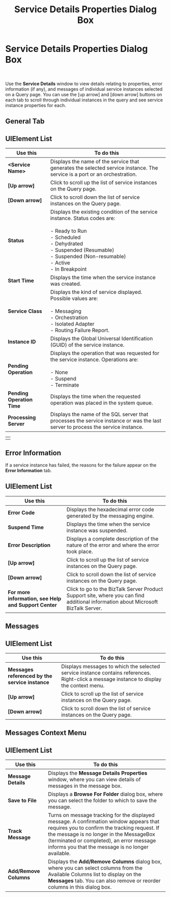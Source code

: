 ﻿---
title: Service Details Properties Dialog Box
TOCTitle: Service Details Properties Dialog Box
ms:assetid: 94d63299-fed9-4ae1-aae5-d830d761c00f
ms:mtpsurl: https://msdn.microsoft.com/library/Aa577411(v=BTS.80)
ms:contentKeyID: 51529803
ms.date: 08/30/2017
mtps_version: v=BTS.80
f1_keywords:
- bts10.admin.servicedetails
---

# Service Details Properties Dialog Box

 

Use the **Service Details** window to view details relating to properties, error information (if any), and messages of individual service instances selected on a Query page. You can use the \[up arrow\] and \[down arrow\] buttons on each tab to scroll through individual instances in the query and see service instance properties for each.

## General Tab

## UIElement List

<table>
<thead>
<tr class="header">
<th>Use this</th>
<th>To do this</th>
</tr>
</thead>
<tbody>
<tr class="odd">
<td><strong>&lt;Service Name&gt;</strong></td>
<td>Displays the name of the service that generates the selected service instance. The service is a port or an orchestration.</td>
</tr>
<tr class="even">
<td><strong>[Up arrow]</strong></td>
<td>Click to scroll up the list of service instances on the Query page.</td>
</tr>
<tr class="odd">
<td><strong>[Down arrow]</strong></td>
<td>Click to scroll down the list of service instances on the Query page.</td>
</tr>
<tr class="even">
<td><strong>Status</strong></td>
<td>Displays the existing condition of the service instance. Status codes are:<br />
<br />
- Ready to Run<br />
- Scheduled<br />
- Dehydrated<br />
- Suspended (Resumable)<br />
- Suspended (Non-resumable)<br />
- Active<br />
- In Breakpoint</td>
</tr>
<tr class="odd">
<td><strong>Start Time</strong></td>
<td>Displays the time when the service instance was created.</td>
</tr>
<tr class="even">
<td><strong>Service Class</strong></td>
<td>Displays the kind of service displayed. Possible values are:<br />
<br />
- Messaging<br />
- Orchestration<br />
- Isolated Adapter<br />
- Routing Failure Report.</td>
</tr>
<tr class="odd">
<td><strong>Instance ID</strong></td>
<td>Displays the Global Universal Identification (GUID) of the service instance.</td>
</tr>
<tr class="even">
<td><strong>Pending Operation</strong></td>
<td>Displays the operation that was requested for the service instance. Operations are:<br />
<br />
- None<br />
- Suspend<br />
- Terminate</td>
</tr>
<tr class="odd">
<td><strong>Pending Operation Time</strong></td>
<td>Displays the time when the requested operation was placed in the system queue.</td>
</tr>
<tr class="even">
<td><strong>Processing Server</strong></td>
<td>Displays the name of the SQL server that processes the service instance or was the last server to process the service instance.</td>
</tr>
</tbody>
</table>


<table>
<tbody>
<tr class="odd">
<td></td>
</tr>
</tbody>
</table>


## Error Information

If a service instance has failed, the reasons for the failure appear on the **Error Information** tab.

## UIElement List

<table>
<thead>
<tr class="header">
<th>Use this</th>
<th>To do this</th>
</tr>
</thead>
<tbody>
<tr class="odd">
<td><strong>Error Code</strong></td>
<td>Displays the hexadecimal error code generated by the messaging engine.</td>
</tr>
<tr class="even">
<td><strong>Suspend Time</strong></td>
<td>Displays the time when the service instance was suspended.</td>
</tr>
<tr class="odd">
<td><strong>Error Description</strong></td>
<td>Displays a complete description of the nature of the error and where the error took place.</td>
</tr>
<tr class="even">
<td><strong>[Up arrow]</strong></td>
<td>Click to scroll up the list of service instances on the Query page.</td>
</tr>
<tr class="odd">
<td><strong>[Down arrow]</strong></td>
<td>Click to scroll down the list of service instances on the Query page.</td>
</tr>
<tr class="even">
<td><strong>For more information, see Help and Support Center</strong></td>
<td>Click to go to the BizTalk Server Product Support site, where you can find additional information about Microsoft BizTalk Server.</td>
</tr>
</tbody>
</table>


## Messages

## UIElement List

<table>
<thead>
<tr class="header">
<th>Use this</th>
<th>To do this</th>
</tr>
</thead>
<tbody>
<tr class="odd">
<td><strong>Messages referenced by the service instance</strong></td>
<td>Displays messages to which the selected service instance contains references. Right-click a message instance to display the context menu.</td>
</tr>
<tr class="even">
<td><strong>[Up arrow]</strong></td>
<td>Click to scroll up the list of service instances on the Query page.</td>
</tr>
<tr class="odd">
<td><strong>[Down arrow]</strong></td>
<td>Click to scroll down the list of service instances on the Query page.</td>
</tr>
</tbody>
</table>


## Messages Context Menu

## UIElement List

<table>
<thead>
<tr class="header">
<th>Use this</th>
<th>To do this</th>
</tr>
</thead>
<tbody>
<tr class="odd">
<td><strong>Message Details</strong></td>
<td>Displays the <strong>Message Details Properties</strong> window, where you can view details of messages in the message box.</td>
</tr>
<tr class="even">
<td><strong>Save to File</strong></td>
<td>Displays a <strong>Browse For Folder</strong> dialog box, where you can select the folder to which to save the message.</td>
</tr>
<tr class="odd">
<td><strong>Track Message</strong></td>
<td>Turns on message tracking for the displayed message. A confirmation window appears that requires you to confirm the tracking request. If the message is no longer in the MessageBox (terminated or completed), an error message informs you that the message is no longer available.</td>
</tr>
<tr class="even">
<td><strong>Add/Remove Columns</strong></td>
<td>Displays the <strong>Add/Remove Columns</strong> dialog box, where you can select columns from the Available Columns list to display on the <strong>Messages</strong> tab. You can also remove or reorder columns in this dialog box.</td>
</tr>
</tbody>
</table>

